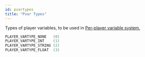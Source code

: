 ```yaml
---
id: pvartypes
title: "Pvar Types"
---
```


Types of player variables, to be used in [Per-player variable system.](../tutorials/perplayervariablesystem)

```c
PLAYER_VARTYPE_NONE   (0)
PLAYER_VARTYPE_INT    (1)
PLAYER_VARTYPE_STRING (2)
PLAYER_VARTYPE_FLOAT  (3)
```

